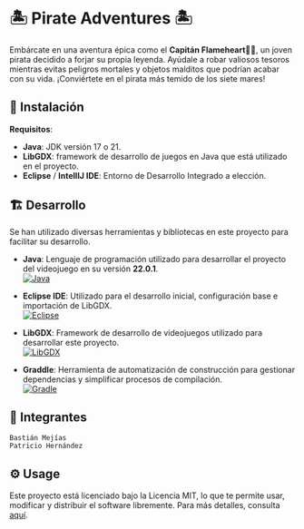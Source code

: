 # 🏝️ Pirate Adventures 🏝️

Embárcate en una aventura épica como el **Capitán Flameheart**:pirate_flag:, un joven pirata decidido a forjar su propia leyenda. Ayúdale a robar valiosos tesoros mientras evitas peligros mortales y objetos malditos que podrían acabar con su vida. ¡Conviértete en el pirata más temido de los siete mares!

## 🔧 Instalación

**Requisitos**:

- **Java**: JDK versión 17 o 21.
- **LibGDX**: framework de desarrollo de juegos en Java que está utilizado en el proyecto.
- **Eclipse** / **IntellIJ IDE**: Entorno de Desarrollo Integrado a elección.

## 🏗️ Desarrollo

Se han utilizado diversas herramientas y bibliotecas en este proyecto para facilitar su desarrollo.   

- **Java**: Lenguaje de programación utilizado para desarrollar el proyecto del videojuego en su versión **22.0.1**.  
  [![Java](https://img.shields.io/badge/java-%23ED8B00.svg?style=for-the-badge&logo=openjdk&logoColor=white)](https://www.oracle.com/java/technologies/javase/jdk22-archive-downloads.html)

- **Eclipse IDE**: Utilizado para el desarrollo inicial, configuración base e importación de LibGDX.  
  [![Eclipse](https://img.shields.io/badge/Eclipse-FE7A16.svg?style=for-the-badge&logo=Eclipse&logoColor=white)](https://eclipseide.org/)

- **LibGDX**: Framework de desarrollo de videojuegos utilizado para desarrollar este proyecto.   
  [![LibGDX](https://img.shields.io/badge/LibGDX-DA0C1F?style=for-the-badge&logoColor=white)](https://github.com/libgdx/gdx-liftoff)

- **Graddle**: Herramienta de automatización de construcción para gestionar dependencias y simplificar procesos de compilación.  
  [![Gradle](https://img.shields.io/badge/Gradle-02303A.svg?style=for-the-badge&logo=Gradle&logoColor=white)](https://gradle.org/)

## 👥 Integrantes
    Bastián Mejías
    Patricio Hernández

## ⚙️ Usage

Este proyecto está licenciado bajo la Licencia MIT, lo que te permite usar, modificar y distribuir el software libremente. Para más detalles, consulta [aquí](https://opensource.org/license/mit).
